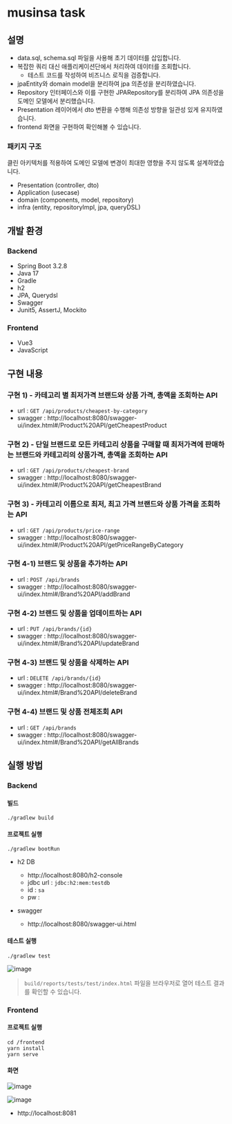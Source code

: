 # musinsa task

## 설명

- data.sql, schema.sql 파일을 사용해 초기 데이터를 삽입합니다.
- 복잡한 쿼리 대신 애플리케이션단에서 처리하여 데이터를 조회합니다.
  - 테스트 코드를 작성하여 비즈니스 로직을 검증합니다.
- jpaEntity와 domain model을 분리하여 jpa 의존성을 분리하였습니다.
- Repository 인터페이스와 이를 구현한 JPARepository를 분리하여 JPA 의존성을 도메인 모델에서 분리했습니다.
- Presentation 레이어에서 dto 변환을 수행해 의존성 방향을 일관성 있게 유지하였습니다.
- frontend 화면을 구현하여 확인해볼 수 있습니다. 


### 패키지 구조

클린 아키텍처를 적용하여 도메인 모델에 변경이 최대한 영향을 주지 않도록 설계하였습니다.

- Presentation (controller, dto)
- Application (usecase)
- domain (components, model, repository)
- infra (entity, repositoryImpl, jpa, queryDSL)


## 개발 환경
### Backend
* Spring Boot 3.2.8
* Java 17
* Gradle
* h2
* JPA, Querydsl
* Swagger
* Junit5, AssertJ, Mockito

### Frontend
* Vue3
* JavaScript


## 구현 내용

### 구현 1) - 카테고리 별 최저가격 브랜드와 상품 가격, 총액을 조회하는 API
- url : `GET /api/products/cheapest-by-category`
- swagger : http://localhost:8080/swagger-ui/index.html#/Product%20API/getCheapestProduct

### 구현 2) - 단일 브랜드로 모든 카테고리 상품을 구매할 때 최저가격에 판매하는 브랜드와 카테고리의 상품가격, 총액을 조회하는 API
- url : `GET /api/products/cheapest-brand`
- swagger : http://localhost:8080/swagger-ui/index.html#/Product%20API/getCheapestBrand

### 구현 3) - 카테고리 이름으로 최저, 최고 가격 브랜드와 상품 가격을 조회하는 API
- url : `GET /api/products/price-range`
- swagger : http://localhost:8080/swagger-ui/index.html#/Product%20API/getPriceRangeByCategory

### 구현 4-1) 브랜드 및 상품을 추가하는 API
- url : `POST /api/brands`
- swagger : http://localhost:8080/swagger-ui/index.html#/Brand%20API/addBrand

### 구현 4-2) 브랜드 및 상품을 업데이트하는 API
- url : `PUT /api/brands/{id}`
- swagger : http://localhost:8080/swagger-ui/index.html#/Brand%20API/updateBrand

### 구현 4-3) 브랜드 및 상품을 삭제하는 API
- url : `DELETE /api/brands/{id}`
- swagger : http://localhost:8080/swagger-ui/index.html#/Brand%20API/deleteBrand

### 구현 4-4) 브랜드 및 상품 전체조회 API
- url : `GET /api/brands`
- swagger : http://localhost:8080/swagger-ui/index.html#/Brand%20API/getAllBrands



## 실행 방법
### Backend

#### 빌드
```shell
./gradlew build
```

#### 프로젝트 실행
```shell
./gradlew bootRun
```

- h2 DB
  - http://localhost:8080/h2-console
  - jdbc url : `jdbc:h2:mem:testdb`
  - id : `sa`
  - pw : 

- swagger
  - http://localhost:8080/swagger-ui.html

#### 테스트 실행
```shell
./gradlew test
```

![image](https://github.com/user-attachments/assets/0a6834b4-d264-4e81-b1d1-2708b9775048)

> `build/reports/tests/test/index.html` 파일을 브라우저로 열어 테스트 결과를 확인할 수 있습니다.


### Frontend

#### 프로젝트 실행
```shell
cd /frontend
yarn install
yarn serve
```

#### 화면

![image](https://github.com/user-attachments/assets/a60f20b1-a711-4eae-820f-bd4c328e70cb)

![image](https://github.com/user-attachments/assets/7a8aae71-6964-4945-939e-40e114e81722)

* http://localhost:8081


